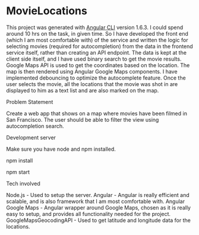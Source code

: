 # MovieLocations

This project was generated with [Angular CLI](https://github.com/angular/angular-cli) version 1.6.3.
I could spend around 10 hrs on the task, in given time. So I have developed the front end (which I am most comfortable with) of the service and written the logic for selecting movies (required for autocompletion) from the data in the frontend service itself, rather than creating an API endpoint. The data is kept at the client side itself, and I have used binary search to get the movie results. Google Maps API is used to get the coordinates based on the location. The map is then rendered using Angular Google Maps components. I have implemented debouncing to optimize the autocomplete feature. Once the user selects the movie, all the locations that the movie was shot in are displayed to him as a text list and are also marked on the map.

Problem Statement

Create a web app that shows on a map where movies have been filmed in San Francisco. The user should be able to filter the view using autocompletion search.

Development server

Make sure you have node and npm installed.

npm install

npm start

Tech involved

Node.js - Used to setup the server.
Angular - Angular is really efficient and scalable, and is also framework that I am most comfortable with.
Angular Google Maps - Angular wrapper around Google Maps, chosen as it is really easy to setup, and provides all functionality needed for the project.
GoogleMapsGeocodingAPI - Used to get latitude and longitude data for the locations.
